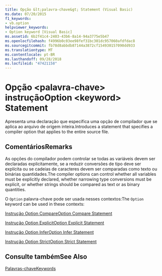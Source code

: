 ```yaml
---
title: Opção &lt;palavra-chave&gt; Statement (Visual Basic)
ms.date: 07/20/2015
f1_keywords:
- vb.option
helpviewer_keywords:
- Option keyword [Visual Basic]
ms.assetid: 6b2f41c4-2403-43b6-8a14-94a3775e5b47
ms.openlocfilehash: f4996b0c03ee98fef31bc301dc957060afdfdac8
ms.sourcegitcommit: fb78d8abbdb87144a3872cf154930157090dd933
ms.translationtype: MT
ms.contentlocale: pt-BR
ms.lasthandoff: 09/28/2018
ms.locfileid: "47421158"
---
```

# <a name="option-ltkeywordgt-statement"></a><span data-ttu-id="94d29-102">Opção &lt;palavra-chave&gt; instrução</span><span class="sxs-lookup"><span data-stu-id="94d29-102">Option &lt;keyword&gt; Statement</span></span>
<span data-ttu-id="94d29-103">Apresenta uma declaração que especifica uma opção de compilador que se aplica ao arquivo de origem inteira.</span><span class="sxs-lookup"><span data-stu-id="94d29-103">Introduces a statement that specifies a compiler option that applies to the entire source file.</span></span>  
  
## <a name="remarks"></a><span data-ttu-id="94d29-104">Comentários</span><span class="sxs-lookup"><span data-stu-id="94d29-104">Remarks</span></span>  
 <span data-ttu-id="94d29-105">As opções do compilador podem controlar se todas as variáveis devem ser declaradas explicitamente, se a reduzir conversões de tipo deve ser explícita ou se cadeias de caracteres devem ser comparadas como texto ou binárias quantidades.</span><span class="sxs-lookup"><span data-stu-id="94d29-105">The compiler options can control whether all variables must be explicitly declared, whether narrowing type conversions must be explicit, or whether strings should be compared as text or as binary quantities.</span></span>  
  
 <span data-ttu-id="94d29-106">O `Option` palavra-chave pode ser usada nesses contextos:</span><span class="sxs-lookup"><span data-stu-id="94d29-106">The `Option` keyword can be used in these contexts:</span></span>  
  
 [<span data-ttu-id="94d29-107">Instrução Option Compare</span><span class="sxs-lookup"><span data-stu-id="94d29-107">Option Compare Statement</span></span>](../../../visual-basic/language-reference/statements/option-compare-statement.md)  
  
 [<span data-ttu-id="94d29-108">Instrução Option Explicit</span><span class="sxs-lookup"><span data-stu-id="94d29-108">Option Explicit Statement</span></span>](../../../visual-basic/language-reference/statements/option-explicit-statement.md)  
  
 [<span data-ttu-id="94d29-109">Instrução Option Infer</span><span class="sxs-lookup"><span data-stu-id="94d29-109">Option Infer Statement</span></span>](../../../visual-basic/language-reference/statements/option-infer-statement.md)  
  
 [<span data-ttu-id="94d29-110">Instrução Option Strict</span><span class="sxs-lookup"><span data-stu-id="94d29-110">Option Strict Statement</span></span>](../../../visual-basic/language-reference/statements/option-strict-statement.md)  
  
## <a name="see-also"></a><span data-ttu-id="94d29-111">Consulte também</span><span class="sxs-lookup"><span data-stu-id="94d29-111">See Also</span></span>  
 [<span data-ttu-id="94d29-112">Palavras-chave</span><span class="sxs-lookup"><span data-stu-id="94d29-112">Keywords</span></span>](../../../visual-basic/language-reference/keywords/index.md)

